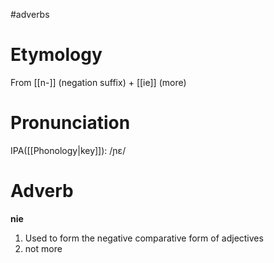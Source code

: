 #adverbs 
# Etymology
From [[n-]] (negation suffix) + [[ie]] (more)
# Pronunciation
IPA([[Phonology|key]]): /ɲɛ/
# Adverb
**nie**
1. Used to form the negative comparative form of adjectives
2. not more
